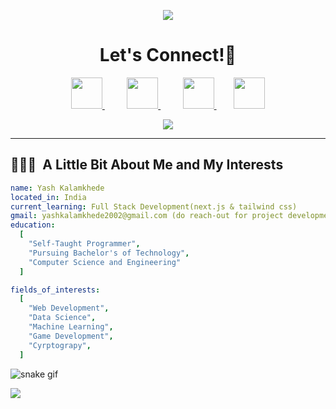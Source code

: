 <p align="center">
  <img src="https://capsule-render.vercel.app/api?type=waving&color=gradient&text=HeyEveryone&height=100&section=header"/>
</p>

<h1 align="center">
  Let's Connect!💬
</h1>

<p align="center">
  
<a href="https://www.linkedin.com/in/imyash-kalamkhede-b2272b201/">
  <img height="50" src="https://user-images.githubusercontent.com/46517096/166973395-19676cd8-f8ec-4abf-83ff-da8243505b82.png"/>
</a>
&nbsp;&nbsp;&nbsp;&nbsp;&nbsp;&nbsp;&nbsp;&nbsp;
<a href="https://twitter.com/yashkalamkhede">
  <img height="50" src="https://user-images.githubusercontent.com/46517096/166974271-91dfa250-d70b-4cb9-8707-f1bda1b708c3.png"/>
</a>
&nbsp;&nbsp;&nbsp;&nbsp;&nbsp;&nbsp;&nbsp;&nbsp;
<a href="https://medium.com/@yashkalamkhede2002">
  <img height="50" src="https://user-images.githubusercontent.com/46517096/166973962-d05d145a-b6a0-4643-bd3d-5ac845679367.png"/>
</a>
&nbsp;&nbsp;&nbsp;&nbsp;&nbsp;&nbsp;
<a href="https://dev.to/gettingtosuccess">
  <img height="50" src="https://user-images.githubusercontent.com/46517096/166974096-7aeecad4-483e-4c85-983f-f4b37b3f794e.png"/>
</a>
</p>

<p align="center">
  <img src= "https://user-images.githubusercontent.com/86292101/259846661-7a04f039-446f-43a4-ab01-0e5f46dd87ac.gif">
</p>

---

<h2> 👨🏻‍💻 &nbsp;A Little Bit About Me and My Interests</h2>

```yaml
name: Yash Kalamkhede
located_in: India
current_learning: Full Stack Development(next.js & tailwind css)
gmail: yashkalamkhede2002@gmail.com (do reach-out for project development collaboration)
education:
  [
    "Self-Taught Programmer",
    "Pursuing Bachelor's of Technology",
    "Computer Science and Engineering"
  ]

fields_of_interests:
  [
    "Web Development",
    "Data Science",
    "Machine Learning",
    "Game Development",
    "Cyrptograpy",
  ]

```

![snake gif](https://github.com/gettingtosuccess/gettingtosuccess/blob/output/github-contribution-grid-snake.gif)


<p align="left">
  <img src="https://capsule-render.vercel.app/api?type=waving&color=gradient&height=100&section=footer"/>
</p>



